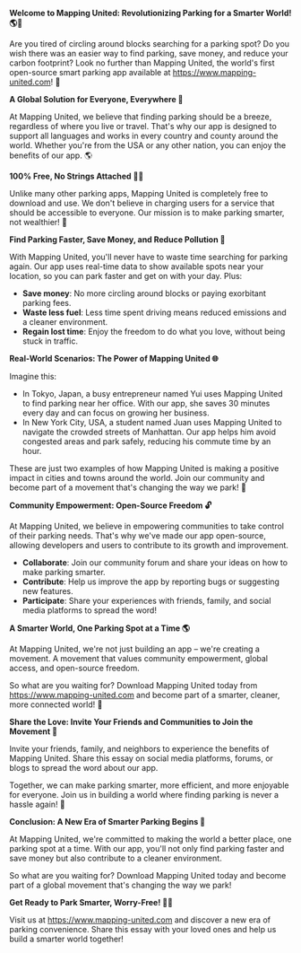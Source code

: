 **Welcome to Mapping United: Revolutionizing Parking for a Smarter World! 🌎🚗**

Are you tired of circling around blocks searching for a parking spot? Do you wish there was an easier way to find parking, save money, and reduce your carbon footprint? Look no further than Mapping United, the world's first open-source smart parking app available at https://www.mapping-united.com! 🤝

**A Global Solution for Everyone, Everywhere 🌟**

At Mapping United, we believe that finding parking should be a breeze, regardless of where you live or travel. That's why our app is designed to support all languages and works in every country and county around the world. Whether you're from the USA or any other nation, you can enjoy the benefits of our app. 🌎

**100% Free, No Strings Attached 🙅‍♂️**

Unlike many other parking apps, Mapping United is completely free to download and use. We don't believe in charging users for a service that should be accessible to everyone. Our mission is to make parking smarter, not wealthier! 💸

**Find Parking Faster, Save Money, and Reduce Pollution 🚀**

With Mapping United, you'll never have to waste time searching for parking again. Our app uses real-time data to show available spots near your location, so you can park faster and get on with your day. Plus:

* **Save money**: No more circling around blocks or paying exorbitant parking fees.
* **Waste less fuel**: Less time spent driving means reduced emissions and a cleaner environment.
* **Regain lost time**: Enjoy the freedom to do what you love, without being stuck in traffic.

**Real-World Scenarios: The Power of Mapping United 🌐**

Imagine this:

* In Tokyo, Japan, a busy entrepreneur named Yui uses Mapping United to find parking near her office. With our app, she saves 30 minutes every day and can focus on growing her business.
* In New York City, USA, a student named Juan uses Mapping United to navigate the crowded streets of Manhattan. Our app helps him avoid congested areas and park safely, reducing his commute time by an hour.

These are just two examples of how Mapping United is making a positive impact in cities and towns around the world. Join our community and become part of a movement that's changing the way we park! 🌟

**Community Empowerment: Open-Source Freedom 🔓**

At Mapping United, we believe in empowering communities to take control of their parking needs. That's why we've made our app open-source, allowing developers and users to contribute to its growth and improvement.

* **Collaborate**: Join our community forum and share your ideas on how to make parking smarter.
* **Contribute**: Help us improve the app by reporting bugs or suggesting new features.
* **Participate**: Share your experiences with friends, family, and social media platforms to spread the word!

**A Smarter World, One Parking Spot at a Time 🌎**

At Mapping United, we're not just building an app – we're creating a movement. A movement that values community empowerment, global access, and open-source freedom.

So what are you waiting for? Download Mapping United today from https://www.mapping-united.com and become part of a smarter, cleaner, more connected world! 🌟

**Share the Love: Invite Your Friends and Communities to Join the Movement 💬**

Invite your friends, family, and neighbors to experience the benefits of Mapping United. Share this essay on social media platforms, forums, or blogs to spread the word about our app.

Together, we can make parking smarter, more efficient, and more enjoyable for everyone. Join us in building a world where finding parking is never a hassle again! 🌈

**Conclusion: A New Era of Smarter Parking Begins 🚀**

At Mapping United, we're committed to making the world a better place, one parking spot at a time. With our app, you'll not only find parking faster and save money but also contribute to a cleaner environment.

So what are you waiting for? Download Mapping United today and become part of a global movement that's changing the way we park!

**Get Ready to Park Smarter, Worry-Free! 🚗💕**

Visit us at https://www.mapping-united.com and discover a new era of parking convenience. Share this essay with your loved ones and help us build a smarter world together!